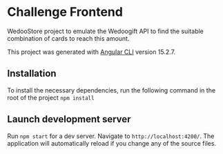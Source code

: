 # Challenge Frontend

WedooStore project to emulate the Wedoogift API to find the suitable combination of cards to reach this amount.

This project was generated with [Angular CLI](https://github.com/angular/angular-cli) version 15.2.7.

## Installation

To install the necessary dependencies, run the following command in the root of the project `npm install`

## Launch development server

Run `npm start` for a dev server. Navigate to `http://localhost:4200/`. The application will automatically reload if you change any of the source files.

